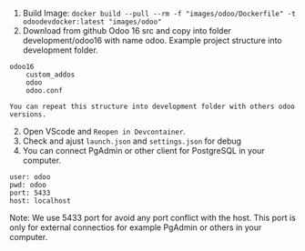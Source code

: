 1. Build Image: `docker build --pull --rm -f "images/odoo/Dockerfile" -t odoodevdocker:latest "images/odoo"`
2. Download from github Odoo 16 src and copy into folder development/odoo16 with name odoo. 
Example project structure into development folder.
```
odoo16
    custom_addos
    odoo
    odoo.conf
```
`You can repeat this structure into development folder with others odoo versions.`

2. Open VScode and `Reopen in Devcontainer`.
3. Check and ajust `launch.json` and `settings.json` for debug
4. You can connect PgAdmin or other client for PostgreSQL in your computer.
```
user: odoo
pwd: odoo
port: 5433
host: localhost
```
Note: We use 5433 port for avoid any port conflict with the host. This port is only for external connectios for example PgAdmin or others in your computer.